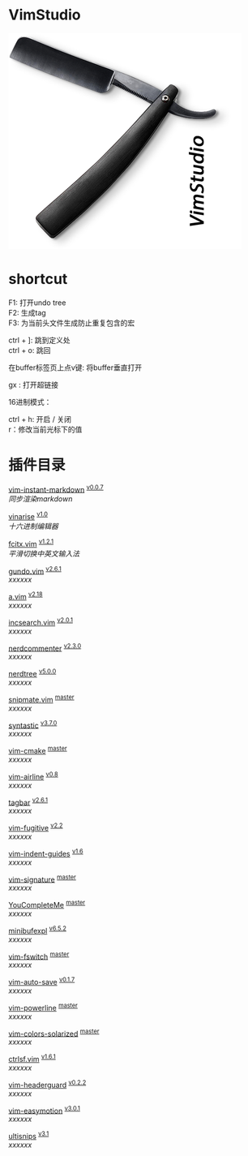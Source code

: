 # VimStudio  
![1](resource/logo_1.png)

# shortcut  

F1: 打开undo tree  
F2: 生成tag  
F3: 为当前头文件生成防止重复包含的宏

ctrl + ]: 跳到定义处  
ctrl + o: 跳回

在buffer标签页上点v键: 将buffer垂直打开

gx : 打开超链接



16进制模式：


ctrl + h: 开启 / 关闭  
r：修改当前光标下的值

# 插件目录

<a name="">[vim-instant-markdown][1-1]</a> 
<sup>[v0.0.7][1-2]</sup>  
*同步渲染markdown*

<a name="">[vinarise][2-1]</a>
<sup>[v1.0][2-2]</sup>  
*十六进制编辑器*

<a name="">[fcitx.vim][3-1]</a>
<sup>[v1.2.1][3-2]</sup>  
*平滑切换中英文输入法*

<a name="">[gundo.vim][4-1]</a>
<sup>[v2.6.1][4-2]</sup>  
*xxxxxx*

<a name="">[a.vim][5-1]</a>
<sup>[v2.18][5-2]</sup>  
*xxxxxx*

<a name="">[incsearch.vim][6-1]</a>
<sup>[v2.0.1][6-2]</sup>  
*xxxxxx*

<a name="">[nerdcommenter][7-1]</a>
<sup>[v2.3.0][7-2]</sup>  
*xxxxxx*

<a name="">[nerdtree][8-1]</a>
<sup>[v5.0.0][8-2]</sup>  
*xxxxxx*

<a name="">[snipmate.vim][9-1]</a>
<sup>[master][9-2]</sup>  
*xxxxxx*

<a name="">[syntastic][10-1]</a>
<sup>[v3.7.0][10-2]</sup>  
*xxxxxx*

<a name="">[vim-cmake][11-1]</a>
<sup>[master][11-2]</sup>  
*xxxxxx*

<a name="">[vim-airline][12-1]</a>
<sup>[v0.8][12-2]</sup>  
*xxxxxx*

<a name="">[tagbar][13-1]</a>
<sup>[v2.6.1][13-2]</sup>  
*xxxxxx*

<a name="">[vim-fugitive][14-1]</a>
<sup>[v2.2][14-2]</sup>  
*xxxxxx*

<a name="">[vim-indent-guides][15-1]</a>
<sup>[v1.6][15-2]</sup>  
*xxxxxx*

<a name="">[vim-signature][16-1]</a>
<sup>[master][16-2]</sup>  
*xxxxxx*

<a name="">[YouCompleteMe][17-1]</a>
<sup>[master][17-2]</sup>  
*xxxxxx*

<a name="">[minibufexpl][18-1]</a>
<sup>[v6.5.2][18-2]</sup>  
*xxxxxx*

<a name="">[vim-fswitch][19-1]</a>
<sup>[master][19-2]</sup>  
*xxxxxx*

<a name="">[vim-auto-save][20-1]</a>
<sup>[v0.1.7][20-2]</sup>  
*xxxxxx*

<a name="">[vim-powerline][21-1]</a>
<sup>[master][21-2]</sup>  
*xxxxxx*

<a name="">[vim-colors-solarized][22-1]</a>
<sup>[master][22-2]</sup>  
*xxxxxx*

<a name="">[ctrlsf.vim][23-1]</a>
<sup>[v1.6.1][23-2]</sup>  
*xxxxxx*

<a name="">[vim-headerguard][24-1]</a>
<sup>[v0.2.2][24-2]</sup>  
*xxxxxx*

<a name="">[vim-easymotion][25-1]</a>
<sup>[v3.0.1][25-2]</sup>  
*xxxxxx*

<a name="">[ultisnips][26-1]</a>
<sup>[v3.1][26-2]</sup>  
*xxxxxx*
	
[1-1]:https://github.com/suan/vim-instant-markdown
[1-2]:https://github.com/suan/vim-instant-markdown/releases/tag/v0.0.7
[2-1]:https://github.com/Shougo/vinarise.vim
[2-2]:https://github.com/Shougo/vinarise.vim/releases/tag/ver.1.0
[3-1]:https://github.com/lilydjwg/fcitx.vim
[3-2]:https://github.com/lilydjwg/fcitx.vim/releases/tag/1.2.1
[4-1]:http://github.com/sjl/gundo.vim.git
[4-2]:https://github.com/sjl/gundo.vim/releases/tag/v2.6.1
[5-1]:https://github.com/vim-scripts/a.vim
[5-2]:https://github.com/vim-scripts/a.vim/releases/tag/2.18
[6-1]:https://github.com/haya14busa/incsearch.vim
[6-2]:https://github.com/haya14busa/incsearch.vim/releases/tag/v2.0.1
[7-1]:https://github.com/scrooloose/nerdcommenter.git
[7-2]:https://github.com/scrooloose/nerdcommenter/releases/tag/2.3.0
[8-1]:https://github.com/scrooloose/nerdtree.git
[8-2]:https://github.com/scrooloose/nerdtree/releases/tag/5.0.0
[9-1]:https://github.com/msanders/snipmate.vim.git
[9-2]:https://github.com/msanders/snipmate.vim.git
[10-1]:https://github.com/scrooloose/syntastic
[10-2]:https://github.com/scrooloose/syntastic/releases/tag/3.7.0
[11-1]:https://github.com/vhdirk/vim-cmake.git
[11-2]:https://github.com/vhdirk/vim-cmake.git
[12-1]:https://github.com/bling/vim-airline
[12-2]:https://github.com/vim-airline/vim-airline/releases/tag/v0.8
[13-1]:https://github.com/majutsushi/tagbar
[13-2]:https://github.com/majutsushi/tagbar/releases/tag/v2.6.1
[14-1]:https://github.com/tpope/vim-fugitive.git
[14-2]:https://github.com/tpope/vim-fugitive/releases/tag/v2.2
[15-1]:https://github.com/nathanaelkane/vim-indent-guides.git
[15-2]:https://github.com/nathanaelkane/vim-indent-guides/releases/tag/1.6
[16-1]:https://github.com/kshenoy/vim-signature
[16-2]:https://github.com/kshenoy/vim-signature
[17-1]:https://github.com/Valloric/YouCompleteMe.git
[17-2]:https://github.com/Valloric/YouCompleteMe.git
[18-1]:https://github.com/fholgado/minibufexpl.vim
[18-2]:https://github.com/fholgado/minibufexpl.vim/releases/tag/v6.5.2
[19-1]:https://github.com/derekwyatt/vim-fswitch.git
[19-2]:https://github.com/derekwyatt/vim-fswitch.git
[20-1]:https://github.com/vim-scripts/vim-auto-save.git
[20-2]:https://github.com/vim-scripts/vim-auto-save/releases/tag/0.1.7
[21-1]:https://github.com/Lokaltog/vim-powerline.git
[21-2]:https://github.com/Lokaltog/vim-powerline.git
[22-1]:https://github.com/altercation/vim-colors-solarized.git
[22-2]:https://github.com/altercation/vim-colors-solarized.git
[23-1]:https://github.com/dyng/ctrlsf.vim.git
[23-2]:https://github.com/dyng/ctrlsf.vim/releases/tag/1.6.1
[24-1]:https://github.com/drmikehenry/vim-headerguard.git
[24-2]:https://github.com/drmikehenry/vim-headerguard/releases/tag/v0.2.2
[25-1]:https://github.com/easymotion/vim-easymotion.git
[25-2]:https://github.com/easymotion/vim-easymotion/releases/tag/v3.0.1
[26-1]:https://github.com/SirVer/ultisnips.git
[26-2]:https://github.com/SirVer/ultisnips/releases/tag/3.1


